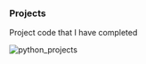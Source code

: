 ### Projects
Project code that I have completed 

![python_projects](https://github.com/user-attachments/assets/7aa06cb4-2dd0-4d41-9862-7e17bea90d8b)

